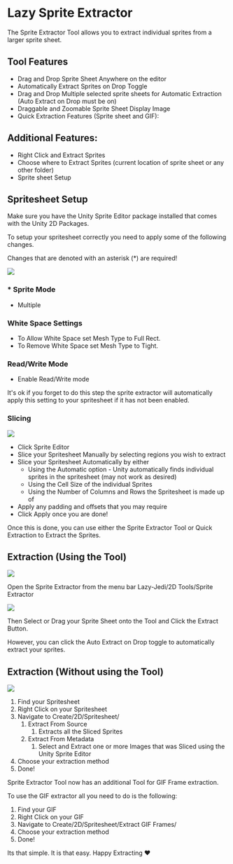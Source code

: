 ﻿# Lazy Sprite Extractor

The Sprite Extractor Tool allows you to extract individual sprites from a larger sprite sheet.

## Tool Features

+ Drag and Drop Sprite Sheet Anywhere on the editor
+ Automatically Extract Sprites on Drop Toggle
+ Drag and Drop Multiple selected sprite sheets for Automatic Extraction (Auto Extract on Drop must be on)
+ Draggable and Zoomable Sprite Sheet Display Image
+ Quick Extraction Features (Sprite sheet and GIF):

## Additional Features:
+ Right Click and Extract Sprites
+ Choose where to Extract Sprites (current location of sprite sheet or any other folder)
+ Sprite sheet Setup

## Spritesheet Setup
Make sure you have the Unity Sprite Editor package installed that comes with the Unity 2D Packages.

To setup your spritesheet correctly you need to apply some of the following changes.

Changes that are denoted with an asterisk (*) are required!

![](~Documentation/Images/sprite-sheet-inspector.png)

### * Sprite Mode
+ Multiple

### White Space Settings
+ To Allow White Space set Mesh Type to Full Rect.
+ To Remove White Space set Mesh Type to Tight.

### Read/Write Mode
+ Enable Read/Write mode

It's ok if you forget to do this step the sprite extractor will automatically apply this setting to your spritesheet if it has not been enabled.

### Slicing
![](~Documentation/Images/unity-sprite-editor.png)

+ Click Sprite Editor
+ Slice your Spritesheet Manually by selecting regions you wish to extract
+ Slice your Spritesheet Automatically by either
    + Using the Automatic option - Unity automatically finds individual sprites in the spritesheet (may not work as desired)
    + Using the Cell Size of the individual Sprites
    + Using the Number of Columns and Rows the Spritesheet is made up of
+ Apply any padding and offsets that you may require
+ Click Apply once you are done!

Once this is done, you can use either the Sprite Extractor Tool or Quick Extraction to Extract the Sprites.

## Extraction (Using the Tool)
![](~Documentation/Images/sprite-extractor-menubar.png)

Open the Sprite Extractor from the menu bar Lazy-Jedi/2D Tools/Sprite Extractor

![](~Documentation/Images/sprite-extractor-tool.png)

Then Select or Drag your Sprite Sheet onto the Tool and Click the Extract Button.

However, you can click the Auto Extract on Drop toggle to automatically extract your sprites.


## Extraction (Without using the Tool)
![](~Documentation/Images/right-click-extract.png)

1. Find your Spritesheet
2. Right Click on your Spritesheet
3. Navigate to Create/2D/Spritesheet/
    1. Extract From Source
        1. Extracts all the Sliced Sprites
    2. Extract From Metadata
        1. Select and Extract one or more Images that was Sliced using the Unity Sprite Editor
4. Choose your extraction method
5. Done!

Sprite Extractor Tool now has an additional Tool for GIF Frame extraction.

To use the GIF extractor all you need to do is the following:

1. Find your GIF
2. Right Click on your GIF
3. Navigate to Create/2D/Spritesheet/Extract GIF Frames/
4. Choose your extraction method
5. Done!

Its that simple. It is that easy. Happy Extracting ♥
